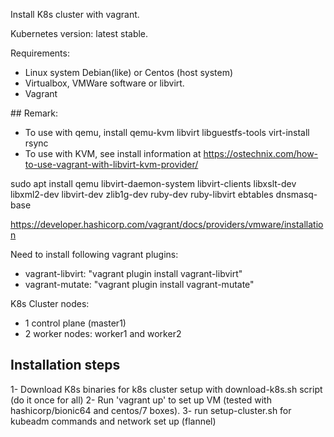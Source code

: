 Install K8s cluster with vagrant.

Kubernetes version: latest stable.

Requirements: 
- Linux system Debian(like) or Centos (host system)
- Virtualbox, VMWare software or libvirt.
- Vagrant

## Remark: 
- To use with qemu, install qemu-kvm libvirt libguestfs-tools virt-install rsync
- To use with KVM, see install information at https://ostechnix.com/how-to-use-vagrant-with-libvirt-kvm-provider/ 

sudo apt install qemu libvirt-daemon-system libvirt-clients libxslt-dev libxml2-dev libvirt-dev zlib1g-dev ruby-dev ruby-libvirt ebtables dnsmasq-base

https://developer.hashicorp.com/vagrant/docs/providers/vmware/installation

Need to install following vagrant plugins:

- vagrant-libvirt: "vagrant plugin install vagrant-libvirt"
- vagrant-mutate: "vagrant plugin install vagrant-mutate"

K8s Cluster nodes:
- 1 control plane (master1)
- 2 worker nodes: worker1 and worker2

## Installation steps
1- Download K8s binaries for k8s cluster setup with download-k8s.sh script (do it once for all)
2- Run 'vagrant up' to set up VM (tested with hashicorp/bionic64 and centos/7 boxes).
3- run setup-cluster.sh for kubeadm commands and network set up (flannel)

